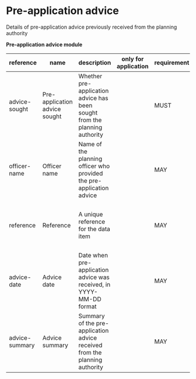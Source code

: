 # Pre-application advice

Details of pre-application advice previously received from the planning authority

**Pre-application advice module**

| reference | name | description | only for application | requirement | notes |
| --- | --- | --- | --- | --- | --- |
| advice-sought | Pre-application advice sought | Whether pre-application advice has been sought from the planning authority |  | MUST |  |
| officer-name | Officer name | Name of the planning officer who provided the pre-application advice |  | MAY | Rule: is a MUST if `advice-sought` is `True` |
| reference | Reference | A unique reference for the data item |  | MAY | Rule: is a MUST if `advice-sought` is `True` |
| advice-date | Advice date | Date when pre-application advice was received, in YYYY-MM-DD format |  | MAY | Rule: is a MUST if `advice-sought` is `True` |
| advice-summary | Advice summary | Summary of the pre-application advice received from the planning authority |  | MAY | Rule: is a MUST if `advice-sought` is `True` |

